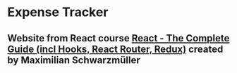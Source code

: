 # Expense Tracker
## Website from React course [React - The Complete Guide (incl Hooks, React Router, Redux)](https://www.udemy.com/course/react-the-complete-guide-incl-redux/) created by Maximilian Schwarzmüller

